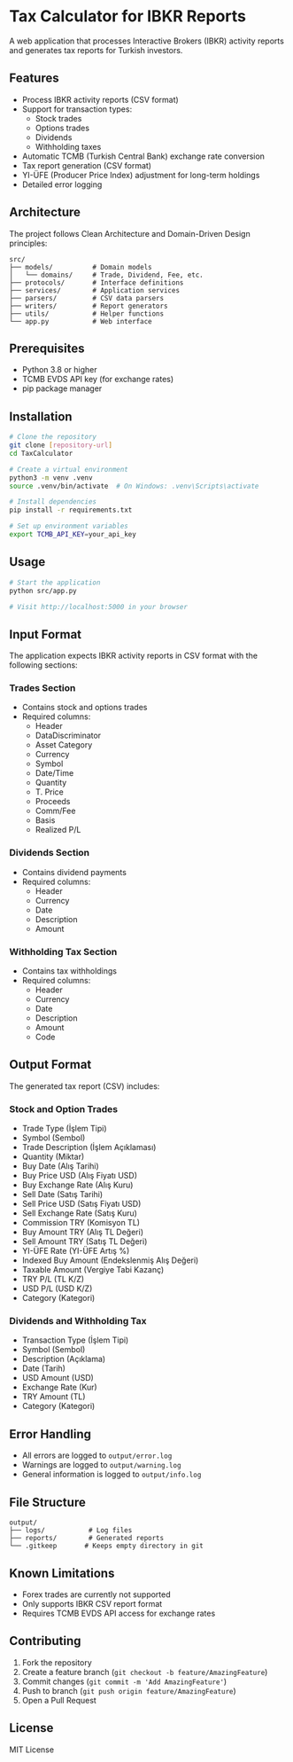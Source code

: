 # Tax Calculator for IBKR Reports

A web application that processes Interactive Brokers (IBKR) activity reports and generates tax reports for Turkish investors.

## Features
- Process IBKR activity reports (CSV format)
- Support for transaction types:
  * Stock trades
  * Options trades
  * Dividends
  * Withholding taxes
- Automatic TCMB (Turkish Central Bank) exchange rate conversion
- Tax report generation (CSV format)
- YI-ÜFE (Producer Price Index) adjustment for long-term holdings
- Detailed error logging

## Architecture
The project follows Clean Architecture and Domain-Driven Design principles:

```plaintext
src/
├── models/          # Domain models
│   └── domains/     # Trade, Dividend, Fee, etc.
├── protocols/       # Interface definitions
├── services/        # Application services
├── parsers/         # CSV data parsers
├── writers/         # Report generators
├── utils/           # Helper functions
└── app.py           # Web interface
```

## Prerequisites
- Python 3.8 or higher
- TCMB EVDS API key (for exchange rates)
- pip package manager

## Installation

```bash
# Clone the repository
git clone [repository-url]
cd TaxCalculator

# Create a virtual environment
python3 -m venv .venv
source .venv/bin/activate  # On Windows: .venv\Scripts\activate

# Install dependencies
pip install -r requirements.txt

# Set up environment variables
export TCMB_API_KEY=your_api_key
```

## Usage

```bash
# Start the application
python src/app.py

# Visit http://localhost:5000 in your browser
```

## Input Format
The application expects IBKR activity reports in CSV format with the following sections:

### Trades Section
- Contains stock and options trades
- Required columns:
  * Header
  * DataDiscriminator
  * Asset Category
  * Currency
  * Symbol
  * Date/Time
  * Quantity
  * T. Price
  * Proceeds
  * Comm/Fee
  * Basis
  * Realized P/L

### Dividends Section
- Contains dividend payments
- Required columns:
  * Header
  * Currency
  * Date
  * Description
  * Amount

### Withholding Tax Section
- Contains tax withholdings
- Required columns:
  * Header
  * Currency
  * Date
  * Description
  * Amount
  * Code

## Output Format
The generated tax report (CSV) includes:

### Stock and Option Trades
- Trade Type (İşlem Tipi)
- Symbol (Sembol)
- Trade Description (İşlem Açıklaması)
- Quantity (Miktar)
- Buy Date (Alış Tarihi)
- Buy Price USD (Alış Fiyatı USD)
- Buy Exchange Rate (Alış Kuru)
- Sell Date (Satış Tarihi)
- Sell Price USD (Satış Fiyatı USD)
- Sell Exchange Rate (Satış Kuru)
- Commission TRY (Komisyon TL)
- Buy Amount TRY (Alış TL Değeri)
- Sell Amount TRY (Satış TL Değeri)
- YI-ÜFE Rate (YI-ÜFE Artış %)
- Indexed Buy Amount (Endekslenmiş Alış Değeri)
- Taxable Amount (Vergiye Tabi Kazanç)
- TRY P/L (TL K/Z)
- USD P/L (USD K/Z)
- Category (Kategori)

### Dividends and Withholding Tax
- Transaction Type (İşlem Tipi)
- Symbol (Sembol)
- Description (Açıklama)
- Date (Tarih)
- USD Amount (USD)
- Exchange Rate (Kur)
- TRY Amount (TL)
- Category (Kategori)

## Error Handling
- All errors are logged to `output/error.log`
- Warnings are logged to `output/warning.log`
- General information is logged to `output/info.log`

## File Structure
```plaintext
output/
├── logs/           # Log files
├── reports/        # Generated reports
└── .gitkeep       # Keeps empty directory in git
```

## Known Limitations
- Forex trades are currently not supported
- Only supports IBKR CSV report format
- Requires TCMB EVDS API access for exchange rates

## Contributing
1. Fork the repository
2. Create a feature branch (`git checkout -b feature/AmazingFeature`)
3. Commit changes (`git commit -m 'Add AmazingFeature'`)
4. Push to branch (`git push origin feature/AmazingFeature`)
5. Open a Pull Request

## License
MIT License